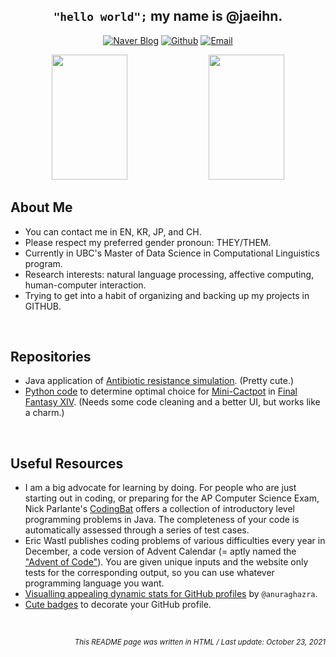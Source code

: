 <!-- Introduction --!>

<h2 align="center"><code>"hello world";</code> my name is @jaeihn.</h2>


<!-- Contact Links -->
<p align="center">
  <a href="https://blog.naver.com/z280937">
    <img alt="Naver Blog" src="https://img.shields.io/badge/NAVER-03C75A?style=for-the-badge&logo=NAVER&logoColor=FFFFFF" class="center"></a>
  <a href="https://www.github.com/jaeihn">
    <img alt="Github" src="https://img.shields.io/badge/GitHub-%2312100E.svg?&style=for-the-badge&logo=Github&logoColor=white" class="center"></a>
  <a href="mailto:jaeihn00@gmail.com">
    <img alt="Email" src="https://img.shields.io/badge/-Email-c14438?style=for-the-badge&logo=Gmail&logoColor=white" class="center"></a>
</p>


<p align="center">
    <img height="200" width="49%" src="https://github-readme-stats.vercel.app/api?username=jaeihn&theme=aura_dark&show_icons=true&count_private=true">
    <img height="200" width="49%" src="https://github-readme-stats.vercel.app/api/top-langs/?username=jaeihn&hide_title=true&theme=aura_dark">

    
<h2>About Me</h2>
<ul>
  <li>You can contact me in EN, KR, JP, and CH. </li>
  <li>Please respect my preferred gender pronoun: THEY/THEM.</li>
  <li>Currently in UBC's Master of Data Science in Computational Linguistics program.</li>
  <li>Research interests: natural language processing, affective computing, human-computer interaction.</li>
  <li>Trying to get into a habit of organizing and backing up my projects in GITHUB.</li>
</ul>
<br>


    
<h2>Repositories</h2>
<ul>
  <li>Java application of <a href="https://github.com/jaeihn/AntibioticResistanceSimulation">Antibiotic resistance simulation</a>. (Pretty cute.)
  <li><a href="https://github.com/jaeihn/FFXIV-Mini-Cactpot-Solver">Python code</a> to determine optimal choice for <a href="https://ffxiv.consolegameswiki.com/wiki/Cactpot">Mini-Cactpot</a> in <a href="https://www.finalfantasyxiv.com/">Final Fantasy XIV</a>. (Needs some code cleaning and a better UI, but works like a charm.)</li>
</ul>

<br>


<h2>Useful Resources</h2>
<ul>
  <li>I am a big advocate for learning by doing. For people who are just starting out in coding, or preparing for the AP Computer Science Exam, Nick Parlante's <a href="https://codingbat.com/java">CodingBat</a> offers a collection of introductory level programming problems in Java. The completeness of your code is automatically assessed through a series of test cases.</li>
  <li>Eric Wastl publishes coding problems of various difficulties every year in December, a code version of Advent Calendar (= aptly named the <a href="https://adventofcode.com/">"Advent of Code"</a>). You are given unique inputs and the website only tests for the corresponding output, so you can use whatever programming language you want.</li>
  <li><a href="https://github.com/anuraghazra/github-readme-stats">Visualling appealing dynamic stats for GitHub profiles</a> by <code>@anuraghazra</code>. 
  </li>
  <li><a href="https://github.com/alexandresanlim/Badges4-README.md-Profile">Cute badges</a> to decorate your GitHub profile.
  </li>
</ul>
<br>

<!-- Footer -->
<p align="right"><i><sub>This README page was written in HTML / Last update: October 23, 2021</i></sub></p>

